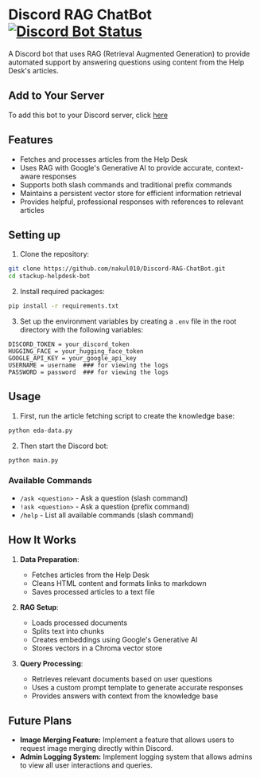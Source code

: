 # Discord RAG ChatBot [![Discord Bot Status](https://badgen.infra.medigy.com/uptime-robot/status/ur2416038-6d3bb4f6ab214cff300f00ac)](https://stats.uptimerobot.com/mHvREacZr4)

A Discord bot that uses RAG (Retrieval Augmented Generation) to provide automated support by answering questions using content from the Help Desk's articles.

## Add to Your Server
To add this bot to your Discord server, click [here](https://discord.com/oauth2/authorize?client_id=1289849397978333227&permissions=277293845568&integration_type=0&scope=bot+applications.commands)

## Features

- Fetches and processes articles from the Help Desk
- Uses RAG with Google's Generative AI to provide accurate, context-aware responses
- Supports both slash commands and traditional prefix commands
- Maintains a persistent vector store for efficient information retrieval
- Provides helpful, professional responses with references to relevant articles

## Setting up

1. Clone the repository:
```bash
git clone https://github.com/nakul010/Discord-RAG-ChatBot.git
cd stackup-helpdesk-bot
```

2. Install required packages:
```bash
pip install -r requirements.txt
```

3. Set up the environment variables by creating a `.env` file in the root directory with the following variables:

```
DISCORD_TOKEN = your_discord_token
HUGGING_FACE = your_hugging_face_token
GOOGLE_API_KEY = your_google_api_key
USERNAME = username  ### for viewing the logs
PASSWORD = password  ### for viewing the logs
```

## Usage

1. First, run the article fetching script to create the knowledge base:
```bash
python eda-data.py
```

2. Then start the Discord bot:
```bash
python main.py
```

### Available Commands

- `/ask <question>` - Ask a question (slash command)
- `!ask <question>` - Ask a question (prefix command)
- `/help` - List all available commands (slash command)

## How It Works

1. **Data Preparation**: 
   - Fetches articles from the Help Desk
   - Cleans HTML content and formats links to markdown
   - Saves processed articles to a text file

2. **RAG Setup**:
   - Loads processed documents
   - Splits text into chunks
   - Creates embeddings using Google's Generative AI
   - Stores vectors in a Chroma vector store

3. **Query Processing**:
   - Retrieves relevant documents based on user questions
   - Uses a custom prompt template to generate accurate responses
   - Provides answers with context from the knowledge base

## Future Plans

- **Image Merging Feature:** Implement a feature that allows users to request image merging directly within Discord.
- **Admin Logging System:** Implement logging system that allows admins to view all user interactions and queries.
